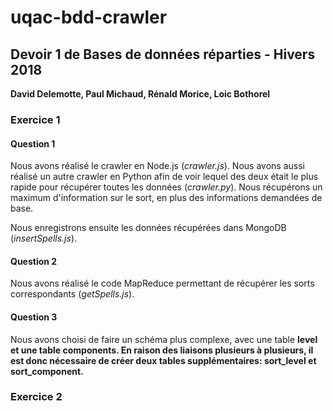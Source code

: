# uqac-bdd-crawler

<h2>Devoir 1 de Bases de données réparties - Hivers 2018</h2>
<b>David Delemotte, Paul Michaud, Rénald Morice, Loic Bothorel</b>

<h3>Exercice 1</h3>

<h4>Question 1</h4>

<p>Nous avons réalisé le crawler en Node.js (<i>crawler.js</i>). Nous avons aussi réalisé un autre crawler en Python
afin de voir lequel des deux était le plus rapide pour récupérer toutes les données (<i>crawler.py</i>).
Nous récupérons un maximum d'information sur le sort, en plus des informations demandées de base.</p>

<p>Nous enregistrons ensuite les données récupérées dans MongoDB (<i>insertSpells.js</i>).</p>

<h4>Question 2</h4>

Nous avons réalisé le code MapReduce permettant de récupérer les sorts correspondants (<i>getSpells.js</i>).

<h4>Question 3</h4>

Nous avons choisi de faire un schéma plus complexe, avec une table <b>level et une table <b>components</b>.
En raison des liaisons plusieurs à plusieurs, il est donc nécessaire de créer deux tables supplémentaires: 
<b>sort_level</b> et <b>sort_component</b>.

<h3>Exercice 2</h3>



